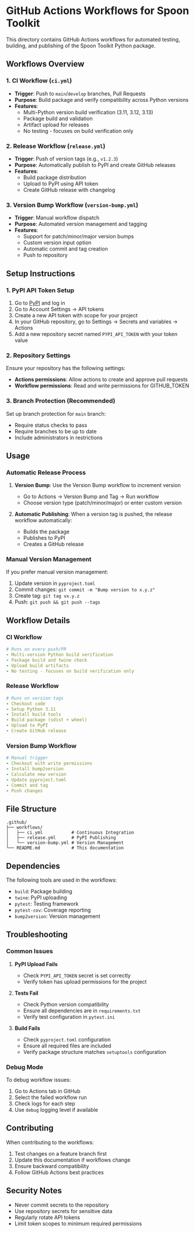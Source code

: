 # GitHub Actions Workflows for Spoon Toolkit

This directory contains GitHub Actions workflows for automated testing, building, and publishing of the Spoon Toolkit Python package.

## Workflows Overview

### 1. CI Workflow (`ci.yml`)
- **Trigger**: Push to `main`/`develop` branches, Pull Requests
- **Purpose**: Build package and verify compatibility across Python versions
- **Features**:
  - Multi-Python version build verification (3.11, 3.12, 3.13)
  - Package build and validation
  - Artifact upload for releases
  - No testing - focuses on build verification only

### 2. Release Workflow (`release.yml`)
- **Trigger**: Push of version tags (e.g., `v1.2.3`)
- **Purpose**: Automatically publish to PyPI and create GitHub releases
- **Features**:
  - Build package distribution
  - Upload to PyPI using API token
  - Create GitHub release with changelog

### 3. Version Bump Workflow (`version-bump.yml`)
- **Trigger**: Manual workflow dispatch
- **Purpose**: Automated version management and tagging
- **Features**:
  - Support for patch/minor/major version bumps
  - Custom version input option
  - Automatic commit and tag creation
  - Push to repository

## Setup Instructions

### 1. PyPI API Token Setup

1. Go to [PyPI](https://pypi.org/) and log in
2. Go to Account Settings → API tokens
3. Create a new API token with scope for your project
4. In your GitHub repository, go to Settings → Secrets and variables → Actions
5. Add a new repository secret named `PYPI_API_TOKEN` with your token value

### 2. Repository Settings

Ensure your repository has the following settings:

- **Actions permissions**: Allow actions to create and approve pull requests
- **Workflow permissions**: Read and write permissions for GITHUB_TOKEN

### 3. Branch Protection (Recommended)

Set up branch protection for `main` branch:
- Require status checks to pass
- Require branches to be up to date
- Include administrators in restrictions

## Usage

### Automatic Release Process

1. **Version Bump**: Use the Version Bump workflow to increment version
   - Go to Actions → Version Bump and Tag → Run workflow
   - Choose version type (patch/minor/major) or enter custom version

2. **Automatic Publishing**: When a version tag is pushed, the release workflow automatically:
   - Builds the package
   - Publishes to PyPI
   - Creates a GitHub release

### Manual Version Management

If you prefer manual version management:

1. Update version in `pyproject.toml`
2. Commit changes: `git commit -m "Bump version to x.y.z"`
3. Create tag: `git tag vx.y.z`
4. Push: `git push && git push --tags`

## Workflow Details

### CI Workflow
```yaml
# Runs on every push/PR
- Multi-version Python build verification
- Package build and twine check
- Upload build artifacts
- No testing - focuses on build verification only
```

### Release Workflow
```yaml
# Runs on version tags
- Checkout code
- Setup Python 3.11
- Install build tools
- Build package (sdist + wheel)
- Upload to PyPI
- Create GitHub release
```

### Version Bump Workflow
```yaml
# Manual trigger
- Checkout with write permissions
- Install bump2version
- Calculate new version
- Update pyproject.toml
- Commit and tag
- Push changes
```

## File Structure

```
.github/
├── workflows/
│   ├── ci.yml           # Continuous Integration
│   ├── release.yml      # PyPI Publishing
│   └── version-bump.yml # Version Management
└── README.md            # This documentation
```

## Dependencies

The following tools are used in the workflows:

- `build`: Package building
- `twine`: PyPI uploading
- `pytest`: Testing framework
- `pytest-cov`: Coverage reporting
- `bump2version`: Version management

## Troubleshooting

### Common Issues

1. **PyPI Upload Fails**
   - Check `PYPI_API_TOKEN` secret is set correctly
   - Verify token has upload permissions for the project

2. **Tests Fail**
   - Check Python version compatibility
   - Ensure all dependencies are in `requirements.txt`
   - Verify test configuration in `pytest.ini`

3. **Build Fails**
   - Check `pyproject.toml` configuration
   - Ensure all required files are included
   - Verify package structure matches `setuptools` configuration

### Debug Mode

To debug workflow issues:
1. Go to Actions tab in GitHub
2. Select the failed workflow run
3. Check logs for each step
4. Use `debug` logging level if available

## Contributing

When contributing to the workflows:

1. Test changes on a feature branch first
2. Update this documentation if workflows change
3. Ensure backward compatibility
4. Follow GitHub Actions best practices

## Security Notes

- Never commit secrets to the repository
- Use repository secrets for sensitive data
- Regularly rotate API tokens
- Limit token scopes to minimum required permissions
